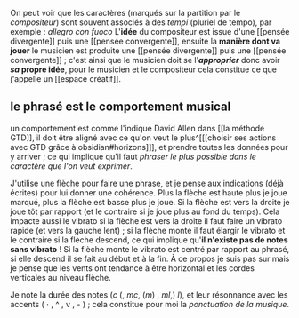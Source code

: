 On peut voir que les caractères (marqués sur la partition par le *compositeur*) sont souvent associés à des *tempi* (pluriel de tempo), par exemple : *allegro con fuoco*
L'**idée** du compositeur est issue d'une [[pensée divergente]] puis une [[pensée convergente]], ensuite la **manière dont va jouer** le musicien est produite une [[pensée divergente]] puis une [[pensée convergente]] ; c'est ainsi que le musicien doit se l'***approprier*** donc avoir ***sa* propre idée**, pour le musicien et le compositeur cela constitue ce que j'appelle un [[espace créatif]].
## le phrasé est le comportement musical
un comportement est comme l'indique David Allen dans [[la méthode GTD]], il doit être aligné avec ce qu'on veut le plus^[[[choisir ses actions avec GTD grâce à obsidian#horizons]]], et prendre toutes les données pour y arriver ; ce qui implique qu'il faut *phraser le plus possible dans le caractère que l'on veut exprimer*.

J'utilise une flèche pour faire une phrase, et je pense aux indications (déjà écrites) pour lui donner une cohérence.
Plus la flèche est haute plus je joue marqué, plus la flèche est basse plus je joue. Si la flèche est vers la droite je joue tôt par rapport (et le contraire si je joue plus au fond du temps). 
Cela impacte aussi le vibrato si la flèche est vers la droite il faut faire un vibrato rapide (et vers la gauche lent) ; si la flèche monte il faut élargir le vibrato et le contraire si la flèche descend, ce qui implique qu'**il n'existe pas de notes sans vibrato** !
Si la flèche monte le vibrato est centré par rapport au phrasé, si elle descend il se fait au début et à la fin. 
À ce propos je suis pas sur mais je pense que les vents ont tendance à être horizontal et les cordes verticales au niveau flèche.

Je note la durée des notes (*c* (, *mc*, (*m*) , *ml*,) *l*), et leur résonnance avec les accents ( $\cdot$ , ^ , v , - ) ; cela constitue pour moi la *ponctuation de la musique*.